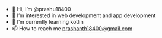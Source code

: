 - 👋 Hi, I’m @prashu18400
- 👀 I’m interested in web development and app development
- 🌱 I’m currently learning kotlin
- 📫 How to reach me prashanth18400@gmail.com
<!---
prashu18400/prashu18400 is a ✨ special ✨ repository because its `README.md` (this file) appears on your GitHub profile.
You can click the Preview link to take a look at your changes.
--->
